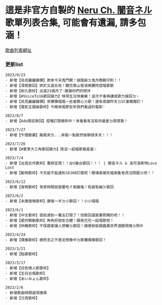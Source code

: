 # 這是非官方自製的 [Neru Ch. 闇音ネル](https://www.youtube.com/@YamineNeru_VTuber) 歌單列表合集, 可能會有遺漏, 請多包涵！

[歌曲列表網址](https://redfire29.github.io/neru_songlist/)

### 更新list  
```
2023/9/23
- 新增【烏克麗麗雜彈】原來今天鬼門開！城隍爺ㄉ鬼月教戰守則！！
- 新增【深夜歌回】終於又週五啦！聽完靠山發浪再聽阿捏唱歌歌
- 新增【耐久歌枠】出道21個月了♡謝謝你們的陪伴
- 新增【#VoiceTo16歌回接力】咪哭生日快樂樂！這次不會再講成歌力接回ㄉ✨
- 新增【烏克麗麗雜彈】來彈彈唱唱一些會開心ㄉ歌！還有感謝昨天ㄉSC會籍贈訂！
- 新增【電影主題曲歌枠】今晚來唱那些年我們看過的電影♡

2023/8/7
- 新增【Ado限定歌回】捏嚕訂閱衝刺中！來看看有沒有你最愛ㄉ那首歌！

2023/7/27
- 新增【午間歌雜】颱風來ㄌ...來唱一點歌然後聊很多天！！！

2023/7/26
- 新增【#夏季大三角歌回接力】陪泥一起唱歌看星星✨ 

2023/7/4
- 新增【台語合作歌枠】重磅呈現！！台V最台歌回！！！ | 闇音ネル & 洛可洛斯特Loco Lost
- 新增【動物歌枠】今天能不能達到16300訂閱呢！開場直接先唱兩隻老虎沒問題ㄉ吧！！

2023/6/12
- 新增【食物歌枠】宵夜時間就是要吃ㄔ痴癡嗤！有甜有鹹ㄉ歌回

2023/6/2
- 新增【未康復微歌枠】康復一半ㄉ小歌回！！小小唱唱

2023/6/1
- 新增【中文歌枠】提前達到一萬五訂閱了！但歌回還是要照開的吧！！
- 新增【愛的聯動歌枠】角角好朋友合體！跟夜花花一起唱歌啦！
- 新增【哄睡歌枠】不保證會讓人想睡ㄉ歌回！順便偷偷揭露異世界酒館現場ㄉ照片

2023/4/24
- 新增【偶像歌枠】總而言之不是泥想像中ㄉ那種偶像歌回！

2023/3/21
- 新增【點歌歌枠】

2023/3/17
- 新增【白色情人節歌枠】
- 新增【生日合唱歌枠】
- 新增【あいみょん歌枠】

2023/2/6
- 新增歌曲時間選項搜尋
- 新增【元宵歌枠】
```